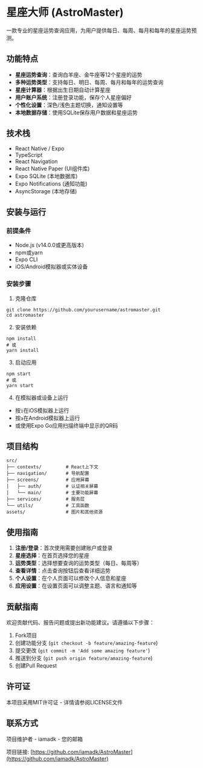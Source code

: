 # 星座大师 (AstroMaster)

一款专业的星座运势查询应用，为用户提供每日、每周、每月和每年的星座运势预测。

## 功能特点

- **星座运势查询**：查询白羊座、金牛座等12个星座的运势
- **多种运势类型**：支持每日、明日、每周、每月和每年的运势查询
- **星座计算器**：根据出生日期自动计算星座
- **用户账户系统**：注册登录功能，保存个人星座偏好
- **个性化设置**：深色/浅色主题切换，通知设置等
- **本地数据存储**：使用SQLite保存用户数据和星座运势

## 技术栈

- React Native / Expo
- TypeScript
- React Navigation
- React Native Paper (UI组件库)
- Expo SQLite (本地数据库)
- Expo Notifications (通知功能)
- AsyncStorage (本地存储)

## 安装与运行

### 前提条件

- Node.js (v14.0.0或更高版本)
- npm或yarn
- Expo CLI
- iOS/Android模拟器或实体设备

### 安装步骤

1. 克隆仓库
```
git clone https://github.com/yourusername/astromaster.git
cd astromaster
```

2. 安装依赖
```
npm install
# 或
yarn install
```

3. 启动应用
```
npm start
# 或
yarn start
```

4. 在模拟器或设备上运行
- 按`i`在iOS模拟器上运行
- 按`a`在Android模拟器上运行
- 或使用Expo Go应用扫描终端中显示的QR码

## 项目结构

```
src/
├── contexts/         # React上下文
├── navigation/       # 导航配置
├── screens/          # 应用屏幕
│   ├── auth/         # 认证相关屏幕
│   └── main/         # 主要功能屏幕
├── services/         # 服务层
└── utils/            # 工具函数
assets/               # 图片和其他资源
```

## 使用指南

1. **注册/登录**：首次使用需要创建账户或登录
2. **星座选择**：在首页选择您的星座
3. **运势类型**：选择想要查询的运势类型（每日、每周等）
4. **查看详情**：点击查询按钮后查看详细运势
5. **个人设置**：在个人页面可以修改个人信息和星座
6. **应用设置**：在设置页面可以调整主题、语言和通知等

## 贡献指南

欢迎贡献代码、报告问题或提出新功能建议。请遵循以下步骤：

1. Fork项目
2. 创建功能分支 (`git checkout -b feature/amazing-feature`)
3. 提交更改 (`git commit -m 'Add some amazing feature'`)
4. 推送到分支 (`git push origin feature/amazing-feature`)
5. 创建Pull Request

## 许可证

本项目采用MIT许可证 - 详情请参阅LICENSE文件

## 联系方式

项目维护者 - iamadk - 您的邮箱

项目链接: [https://github.com/iamadk/AstroMaster](https://github.com/iamadk/AstroMaster) 